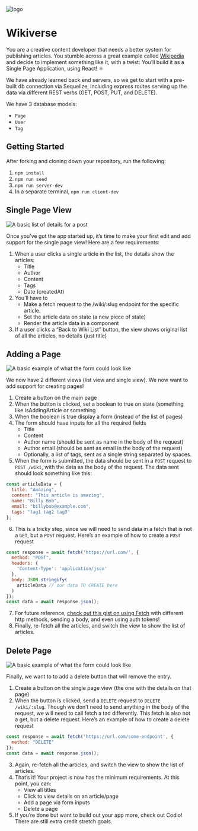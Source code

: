 ![logo](https://user-images.githubusercontent.com/44912347/202296600-c5f247d6-9616-49db-88f0-38433429d781.jpg)

# Wikiverse
You are a creative content developer that needs a better system for publishing articles. You stumble across a great example called [Wikipedia](https://en.wikipedia.org/wiki/React_(JavaScript_library)) and decide to implement something like it, with a twist: You’ll build it as a Single Page Application, using React! ⚛️

We have already learned back end servers, so we get to start with a pre-built db connection via Sequelize, including express routes serving up the data via different REST verbs (GET, POST, PUT, and DELETE).

We have 3 database models:
- `Page`
- `User`
- `Tag`

## Getting Started
After forking and cloning down your repository, run the following:

1. `npm install`
2. `npm run seed`
3. `npm run server-dev`
4. In a separate terminal, `npm run client-dev`

## Single Page View

![A basic list of details for a post](https://user-images.githubusercontent.com/44912347/202553319-5c3cd524-64ab-4524-a64c-fc2be96cf209.png)

Once you’ve got the app started up, it’s time to make your first edit and add support for the single page view! Here are a few requirements:
1. When a user clicks a single article in the list, the details show the articles: 
    - Title
    - Author
    - Content
    - Tags
    - Date (createdAt)
2. You’ll have to
    - Make a fetch request to the /wiki/:slug endpoint for the specific article.
    - Set the article data on state (a new piece of state)
    - Render the article data in a component
3. If a user clicks a “Back to Wiki List” button, the view shows original list of all the articles, no details (just title)

## Adding a Page

![A basic example of what the form could look like](https://user-images.githubusercontent.com/44912347/202553670-eb39915e-3e4f-47fa-be9c-f02727b4d6e8.png)

We now have 2 different views (list view and single view). We now want to add support for creating pages!
1. Create a button on the main page
2. When the button is clicked, set a boolean to true on state (something like isAddingArticle or something
3. When the boolean is true display a form (instead of the list of pages)
4. The form should have inputs for all the required fields
    - Title
    - Content
    - Author name (should be sent as name in the body of the request)
    - Author email (should be sent as email in the body of the request)
    - Optionally, a list of tags, sent as a single string separated by spaces.
5. When the form is submitted, the data should be sent in a `POST` request to `POST /wiki`, with the data as the body of the request. The data sent should look something like this:
```js
const articleData = {
  title: "Amazing",
  content: "This article is amazing",
  name: "Billy Bob",
  email: "billybob@example.com",
  tags: "tag1 tag2 tag3"
};
```
6. This is a tricky step, since we will need to send data in a fetch that is not a `GET`, but a `POST` request. Here’s an example of how to create a `POST` request
```js
const response = await fetch('https://url.com/', {
  method: "POST",
  headers: {
    'Content-Type': 'application/json'
  },
  body: JSON.stringify(
    articleData // our data TO CREATE here
  )
});
const data = await response.json();
```

7. For future reference, [check out this gist on using Fetch](https://gist.github.com/wallacepreston/d645727890565aeb6e4168771feb7f97) with different http methods, sending a body, and even using auth tokens!
8. Finally, re-fetch all the articles, and switch the view to show the list of articles.

## Delete Page
![A basic example of what the form could look like](https://user-images.githubusercontent.com/44912347/202554199-e0e69faf-1294-4c35-9812-71176472f367.png)

Finally, we want to to add a delete button that will remove the entry.

1. Create a button on the single page view (the one with the details on that page)
2. When the button is clicked, send a `DELETE` request to `DELETE /wiki/:slug`. Though we don’t need to send anything in the body of the request, we will need to call fetch a tad differently. This fetch is also not a get, but a delete request. Here’s an example of how to create a delete request
```js
const response = await fetch('https://url.com/some-endpoint', {
  method: "DELETE"
});
const data = await response.json();
```
3. Again, re-fetch all the articles, and switch the view to show the list of articles.
4. That’s it! Your project is now has the minimum requirements. At this point, you can:
    - View all titles
    - Click to view details on an article/page
    - Add a page via form inputs
    - Delete a page
5. If you’re done but want to build out your app more, check out Codio! There are still extra credit stretch goals.
